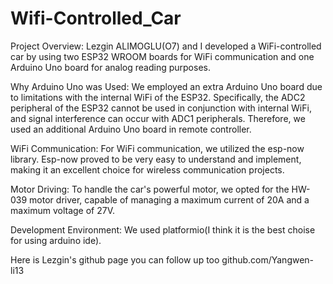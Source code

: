 # Wifi-Controlled_Car
Project Overview: Lezgin ALIMOGLU(O7) and I developed a WiFi-controlled car by using two ESP32 WROOM boards for WiFi communication and one Arduino Uno board for analog reading purposes.

Why Arduino Uno was Used: We employed an extra Arduino Uno board due to limitations with the internal WiFi of the ESP32. Specifically, the ADC2 peripheral of the ESP32 cannot be used in conjunction with internal WiFi, and signal interference can occur with ADC1 peripherals. Therefore, we used an additional Arduino Uno board in remote controller.

WiFi Communication: For WiFi communication, we utilized the esp-now library. Esp-now proved to be very easy to understand and implement, making it an excellent choice for wireless communication projects.

Motor Driving: To handle the car's powerful motor, we opted for the HW-039 motor driver, capable of managing a maximum current of 20A and a maximum voltage of 27V.

Development Environment: We used platformio(I think it is the best choise for using arduino ide).

Here is Lezgin's github page you can follow up too github.com/Yangwen-li13
